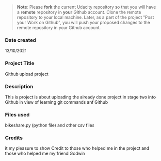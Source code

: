 >**Note**: Please **fork** the current Udacity repository so that you will have a **remote** repository in **your** Github account. Clone the remote repository to your local machine. Later, as a part of the project "Post your Work on Github", you will push your proposed changes to the remote repository in your Github account.

### Date created
13/10/2021
### Project Title
Github upload project

### Description
This is project is about uploading the already done project in stage two into Github in view of learning git commands anf Github

### Files used
bikeshare.py (python file) and other csv files

### Credits
it my pleasure to show Credit to those who helped me in the project and those who helped me my friend Godwin
